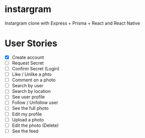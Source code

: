 # instargram

Instargram clone with Express + Prisma + React and React Native

# User Stories

- [x] Create account
- [ ] Request Secret
- [ ] Confirm Secret (Login)
- [ ] Like / Unlike a phto
- [ ] Comment on a photo
- [ ] Search by user
- [ ] Search by location
- [ ] See user profile
- [ ] Follow / Unfollow user
- [ ] See the full photo
- [ ] Edit my profile
- [ ] Upload a photo
- [ ] Edit the photo (Delete)
- [ ] See the feed
